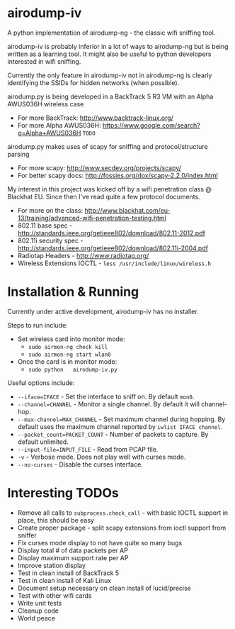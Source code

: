 airodump-iv
===========

A python implementation of airodump-ng - the classic wifi sniffing tool.

airodump-iv is probably inferior in a lot of ways to airodump-ng but is being written as a learning tool.  It might also be useful to python developers interested in wifi sniffing.

Currently the only feature in airodump-iv not in airodump-ng is clearly identifying the SSIDs for hidden networks (when possible).

airodump.py is being developed in a BackTrack 5  R3 VM with an Alpha AWUS036H wireless case
* For more BackTrack: http://www.backtrack-linux.org/
* For more Alpha AWUS036H: https://www.google.com/search?q=Alpha+AWUS036H
``TODO``

airodump.py makes uses of scapy	for sniffing and protocol/structure parsing
* For more scapy: http://www.secdev.org/projects/scapy/
* For better scapy docs: http://fossies.org/dox/scapy-2.2.0/index.html

My interest in this project was kicked off by a wifi penetration class @ Blackhat EU.  Since then I've read quite a few protocol documents.
* For more on the class: http://www.blackhat.com/eu-13/training/advanced-wifi-penetration-testing.html
* 802.11 base spec - http://standards.ieee.org/getieee802/download/802.11-2012.pdf
* 802.11i security spec - http://standards.ieee.org/getieee802/download/802.11i-2004.pdf
* Radiotap Headers - http://www.radiotap.org/
* Wireless Extensions IOCTL - ``less /usr/include/linux/wireless.h``

Installation & Running
======================

Currently under	active development, airodump-iv	has no installer.

Steps to run include:
* Set wireless card into monitor mode:
  * ``sudo airmon-ng check kill``
  * ``sudo airmon-ng start wlan0``
* Once the card	is in monitor mode:
  * ``sudo python	airodump-iv.py``

Useful options include:
* ``--iface=IFACE`` - Set the interface	to sniff on.  By default ``mon0``.
* ``--channel=CHANNEL`` - Monitor a single channel.  By default it will channel-hop.
* ``--max-channel=MAX_CHANNEL``	- Set maximum channel during hopping.  By default uses the maximum channel reported by ``iwlist IFACE channel``.
* ``--packet_count=PACKET_COUNT`` - Number of packets to capture.  By default unlimited.
* ``--input-file=INPUT_FILE`` -	Read from PCAP file.
* ``-v`` - Verbose mode.  Does not play	well with curses mode.
* ``--no-curses`` - Disable the curses interface.

Interesting TODOs
=================
* Remove all calls to ``subprocess.check_call`` - with basic IOCTL support in place, this should be easy
* Create proper package - split scapy extensions from ioctl support from sniffer
* Fix curses mode display to not have quite so many bugs
* Display total # of data packets per AP
* Display maximum support rate per AP
* Improve station display
* Test in clean install of BackTrack 5
* Test in clean install of Kali Linux
* Document setup necessary on clean install of lucid/precise
* Test with other wifi cards
* Write unit tests
* Cleanup code
* World peace
